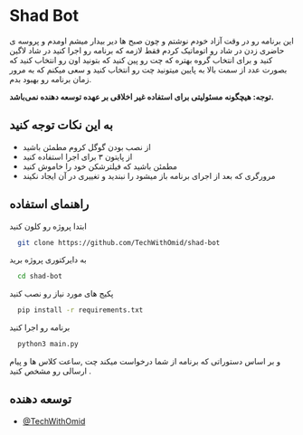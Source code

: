 
# Shad Bot

این برنامه رو در وقت آزاد خودم نوشتم و چون صبح ها دیر بیدار میشم اومدم و پروسه ی حاضری زدن در شاد رو اتوماتیک کردم فقط لازمه که برنامه رو اجرا کنید در شاد لاگین کنید و برای انتخاب گروه بهتره که چت رو پین کنید که بتونید اون رو انتخاب کنید که بصورت عدد از سمت بالا به پایین میتونید چت رو انتخاب کنید و سعی میکنم که به مرور زمان برنامه رو بهبود بدم.

**توجه: هیچگونه مسئولیتی برای استفاده غیر اخلاقی بر عهده توسعه دهنده نمی‌باشد.**



## به این نکات توجه کنید

- از نصب بودن گوگل کروم مطمئن باشید
- از پایتون ۳ برای اجرا استفاده کنید
- مطمئن باشید که فیلترشکن خود را خاموش کنید
- مرورگری که بعد از اجرای برنامه باز میشود را نبندید و تغییری در آن ایجاد نکیند

  
## راهنمای استفاده

ابتدا پروژه رو کلون کنید

```bash
  git clone https://github.com/TechWithOmid/shad-bot
```

به دایرکتوری پروژه برید

```bash
  cd shad-bot
```

پکیج های مورد نیاز رو نصب کنید

```bash
  pip install -r requirements.txt
```

برنامه رو اجرا کنید

```bash
  python3 main.py
```
و بر اساس دستوراتی که برنامه از شما درخواست میکند چت ,ساعت کلاس ها و پیام ارسالی رو مشخص کنید
.
## توسعه دهنده

- [@TechWithOmid](https://www.github.com/TechWithOmid)
